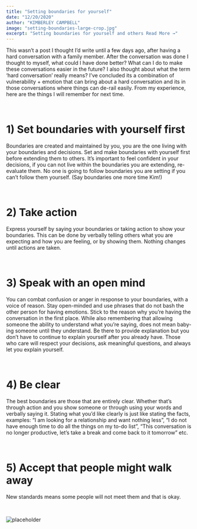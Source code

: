 ```yaml
---
title: "Setting boundaries for yourself"
date: "12/20/2020"
author: "KIMBERLEY CAMPBELL"
image: "setting-boundaries-large-crop.jpg"
excerpt: "Setting boundaries for yourself and others Read More →"
---
```


This wasn’t a post I thought I’d write until a few days ago, after having a hard conversation with a family member. After the conversation was done I thought to myself, what could I have done better? What can I do to make these conversations easier in the future? I also thought about what the term ‘hard conversation’ really means? I’ve concluded its a combination of vulnerability + emotion that can bring about a hard conversation and its in those conversations where things can de-rail easily. From my experience, here are the things I will remember for next time.

&nbsp;

# **1) Set boundaries with yourself first**

Boundaries are created and maintained by you, you are the one living with your boundaries and decisions. Set and make boundaries with yourself first before extending them to others. It’s important to feel confident in your decisions, if you can not live within the boundaries you are extending, re-evaluate them. No one is going to follow boundaries you are setting if you can’t follow them yourself. (Say boundaries one more time Kim!)

&nbsp;

# **2) Take action**

Express yourself by saying your boundaries or taking action to show your boundaries. This can be done by verbally telling others what you are expecting and how you are feeling, or by showing them. Nothing changes until actions are taken.

&nbsp;

# **3) Speak with an open mind**

You can combat confusion or anger in response to your boundaries, with a voice of reason. Stay open-minded and use phrases that do not bash the other person for having emotions. Stick to the reason why you’re having the conversation in the first place. While also remembering that allowing someone the ability to understand what you’re saying, does not mean baby-ing someone until they understand. Be there to provide explanation but you don’t have to continue to explain yourself after you already have. Those who care will respect your decisions, ask meaningful questions, and always let you explain yourself.

&nbsp;

# **4) Be clear**

The best boundaries are those that are entirely clear. Whether that’s through action and you show someone or through using your words and verbally saying it. Stating what you’d like clearly is just like stating the facts, examples: “I am looking for a relationship and want nothing less”, “I do not have enough time to do all the things on my to-do list”, “This conversation is no longer productive, let’s take a break and come back to it tomorrow” etc.

&nbsp;

# **5) Accept that people might walk away**

New standards means some people will not meet them and that is okay.

&nbsp;

![placeholder](https://source.unsplash.com/user/erondu/1600x900)
